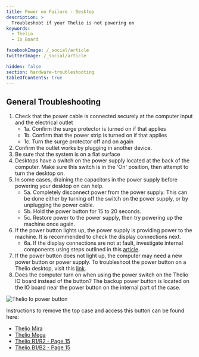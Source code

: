 ```yaml
---
title: Power on Failure - Desktop
description: >
  Troubleshoot if your Thelio is not powering on
keywords:
  - Thelio
  - Io Board

facebookImage: /_social/article
twitterImage: /_social/article

hidden: false
section: hardware-troubleshooting
tableOfContents: true
---
```


## General Troubleshooting

1. Check that the power cable is connected securely at the computer input and the electrical outlet
    * 1a. Confirm the surge protector is turned on if that applies
    * 1b. Confirm that the power strip is turned on if that applies
    * 1c. Turn the surge protector off and on again
2. Confirm the outlet works by plugging in another device.
3. Be sure that the system is on a flat surface
4. Desktops have a switch on the power supply located at the back of the computer. Make sure this switch is in the 'On' position, then attempt to turn the desktop on.
5. In some cases, draining the capacitors in the power supply before powering your desktop on can help.
    * 5a. Completely disconnect power from the power supply. This can be done either by turning off the switch on the power supply, or by unplugging the power cable.
    * 5b. Hold the power button for 15 to 20 seconds.
    * 5c. Restore power to the power supply, then try powering up the machine once again.
6. If the power button lights up, the power supply is providing power to the machine. It is recommended to check the display connections next.
    * 6a. If the display connections are not at fault, investigate internal components using steps outlined in this [article](/articles/hardware-failure).
7. If the power button does not light up, the computer may need a new power button or power supply. To troubleshoot the power button on a Thelio desktop, visit this [link](https://tech-docs.system76.com/models/thelio-massive-b1.2/repairs.html#troubleshooting-the-power-button).
8. Does the computer turn on when using the power switch on the Thelio IO board instead of the button? The backup power button is located on the IO board near the power button on the internal part of the case.

![Thelio Io power button](/images/failure-power-on/thelio-io-power-button.png)

Instructions to remove the top case and access this button can be found here:

* [Thelio Mira](https://tech-docs.system76.com/models/thelio-mira-r1.0/repairs.html#troubleshooting-the-power-button)
* [Thelio Mega](https://tech-docs.system76.com/models/thelio-mega-r1.0/repairs.html#troubleshooting-the-power-button)
* [Thelio R1/R2 - Page 15](https://github.com/system76/docs/blob/gh-pages/service-manuals/pdfs/Thelio/R1/thelio-r1-service-manual.pdf)
* [Thelio B1/B2 - Page 15](https://github.com/system76/docs/blob/gh-pages/service-manuals/pdfs/Thelio/B1/thelio-b1-service-manual.pdf)
